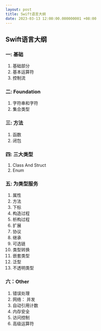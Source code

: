 ```yaml
---
layout: post
title: Swift语言大纲
date: 2023-03-13 12:00:00.000000001 +08:00
---
```



## Swift语言大纲

### 一: 基础
1. 基础部分
2. 基本运算符
3. 控制流

### 二: Foundation
1. 字符串和字符
2. 集合类型

### 三: 方法
1. 函数
2. 闭包

### 四: 三大类型
1. Class And Struct
2. Enum


### 五: 为类型服务
1. 属性
2. 方法
3. 下标
4. 构造过程
5. 析构过程
6. 扩展
7. 协议
8. 继承
9. 可选链
10. 类型转换
11. 嵌套类型
12. 泛型
13. 不透明类型


### 六：Other
1. 错误处理
2. 网络： 并发
3. 自动引用计数
4. 内存安全
5. 访问控制
6. 高级运算符	
